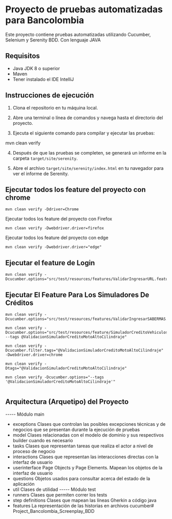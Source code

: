# Proyecto de pruebas automatizadas para Bancolombia

Este proyecto contiene pruebas automatizadas utilizando Cucumber, Selenium y Serenity BDD. Con lenguaje JAVA

## Requisitos

- Java JDK 8 o superior
- Maven
- Tener instalado el IDE IntelliJ

## Instrucciones de ejecución

1. Clona el repositorio en tu máquina local.

2. Abre una terminal o línea de comandos y navega hasta el directorio del proyecto.

3. Ejecuta el siguiente comando para compilar y ejecutar las pruebas:

mvn clean verify


4. Después de que las pruebas se completen, se generará un informe en la carpeta `target/site/serenity`.

5. Abre el archivo `target/site/serenity/index.html` en tu navegador para ver el informe de Serenity.

## Ejecutar todos los feature del proyecto con chrome

```
mvn clean verify -Ddriver=Chrome
```
Ejecutar todos los feature del proyecto con Firefox

```
mvn clean verify -Dwebdriver.driver=firefox
```
Ejecutar todos los feature del proyecto con edge

```
mvn clean verify -Dwebdriver.driver="edge"

```
## Ejecutar el feature de Login

```
mvn clean verify -Dcucumber.options="src/test/resources/features/ValidarIngresarURL.feature"
```
## Ejecutar El Feature Para Los Simuladores De Créditos

```
mvn clean verify -Dcucumber.options="src/test/resources/features/ValidarIngresarSABERMAS.feature"

mvn clean verify -Dcucumber.options="src/test/resources/feature/SimuladorCreditoVehiculos.feature --tags @ValidacionSimuladorCreditoMotoAltoCilindraje"

mvn clean verify -Dcucumber.filter.tags="@ValidacionSimuladorCreditoMotoAltoCilindraje" -Dwebdriver.driver=chrome

mvn clean verify -Dtags="@ValidacionSimuladorCreditoMotoAltoCilindraje"

mvn clean verify -Dcucumber.options="--tags '@ValidacionSimuladorCreditoMotoAltoCilindraje'"


```

## Arquitectura (Arquetipo) del Proyecto

----- Módulo main
+ exceptions
  Clases que controlan las posibles excepciones técnicas y de negocios que se presentan durante la ejecución de pruebas
+ model
  Clases relacionadas con el modelo de dominio y sus respectivos builder cuando es necesario
+ tasks
  Clases que representan tareas que realiza el actor a nivel de proceso de negocio
+ interactions
  Clases que representan las interacciones directas con la interfaz de usuario
+ userinterface
  Page Objects y Page Elements. Mapean los objetos de la interfaz de usuario
+ questions
  Objetos usados para consultar acerca del estado de la aplicación
+ util
  Clases de utilidad
  ----- Módulo test
+ runners
  Clases que permiten correr los tests
+ step definitions
  Clases que mapean las líneas Gherkin a código java
+ features
  La representación de las historias en archivos cucumber# Project_Bancolombia_Screenplay_BDD
